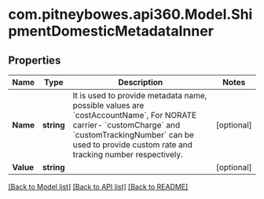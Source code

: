 # com.pitneybowes.api360.Model.ShipmentDomesticMetadataInner

## Properties

Name | Type | Description | Notes
------------ | ------------- | ------------- | -------------
**Name** | **string** | It is used to provide metadata name, possible values are &#x60;costAccountName&#x60;, For NORATE carrier- &#x60;customCharge&#x60; and &#x60;customTrackingNumber&#x60; can be used to provide custom rate and tracking number respectively. | [optional] 
**Value** | **string** |  | [optional] 

[[Back to Model list]](../README.md#documentation-for-models) [[Back to API list]](../README.md#documentation-for-api-endpoints) [[Back to README]](../README.md)


